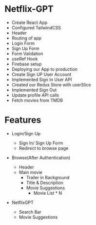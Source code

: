 # Netflix-GPT

- Create React App
- Configured TailwindCSS
- Header
- Routing of app
- Login Form
- Sign Up Form
- Form Validation
- useRef Hook
- Firebase setup
- Deploying our App to production
- Create Sign UP User Account
- Implemented Sign In User API
- Created our Redux Store with userSlice
- Implemented Sign Out
- Update profile API calls
- Fetch movies from TMDB

# Features

- Login/Sign Up

  - Sign In/ Sign Up Form
  - Redirect to browse page

- Browse(After Authentication)

  - Header
  - Main movie
    - Trailer in Background
    - Title & Description
    - Movie Suggestions
      - Movie List \* N

- NetflixGPT
  - Search Bar
  - Movie Suggestions

